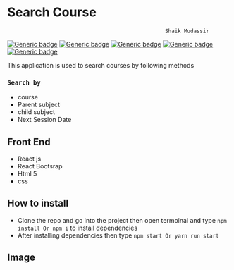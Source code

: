 # Search Course
                                                      Shaik Mudassir
[![Generic badge](https://img.shields.io/badge/npm-6.12.0-<COLOR>.svg)](https://www.npmjs.com/) [![Generic badge](https://img.shields.io/badge/nodejs-12.13.0-<COLOR>.svg)](https://nodejs.org) [![Generic badge](https://img.shields.io/badge/react-^16.12.0-<COLOR>.svg)](https://reactjs.org/) [![Generic badge](https://img.shields.io/badge/axios-^0.19.0-<COLOR>.svg)](https://www.npmjs.com/package/axios) [![Generic badge](https://img.shields.io/badge/bootsrap-^4.4.1-<COLOR>.svg)](https://react-bootstrap.github.io/)

This application is used to search courses by following methods
### `Search by` 
+ course
+ Parent subject
+ child subject
+ Next Session Date

## Front End

+ React js
+ React Bootsrap
+ Html 5
+ css

## How to install
+ Clone the repo and go into the project then open termoinal and type `npm install Or npm i` to install dependencies
+ After installing dependencies then type `npm start Or yarn run start`

## Image

